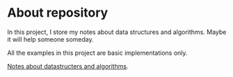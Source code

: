 # About repository

In this project, I store my notes about data structures and algorithms. Maybe it will help someone someday.

All the examples in this project are basic implementations only.

[Notes about datastructers and algorithms](https://legend-language-d6b.notion.site/Data-structures-12d2d487a1cc80c3b26aedfe08c118bd).

